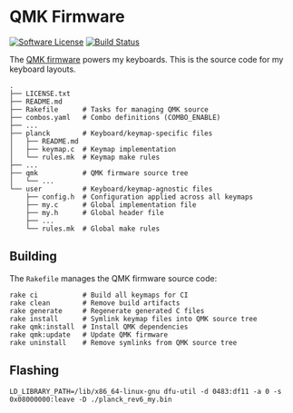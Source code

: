 # QMK Firmware

[![Software License](https://img.shields.io/github/license/noahfrederick/qmk-keymaps.svg?style=flat-square)](LICENSE.txt)
[![Build Status](https://img.shields.io/travis/noahfrederick/qmk-keymaps/master.svg?style=flat-square)](https://travis-ci.org/noahfrederick/qmk-keymaps)

The [QMK firmware][qmk] powers my keyboards.
This is the source code for my keyboard layouts.

    .
    ├── LICENSE.txt
    ├── README.md
    ├── Rakefile      # Tasks for managing QMK source
    ├── combos.yaml   # Combo definitions (COMBO_ENABLE)
    ├── ...
    ├── planck        # Keyboard/keymap-specific files
    │   ├── README.md
    │   ├── keymap.c  # Keymap implementation
    │   └── rules.mk  # Keymap make rules
    ├── ...
    ├── qmk           # QMK firmware source tree
    │   └── ...
    └── user          # Keyboard/keymap-agnostic files
        ├── config.h  # Configuration applied across all keymaps
        ├── my.c      # Global implementation file
        ├── my.h      # Global header file
        ├── ...
        └── rules.mk  # Global make rules

[qmk]: https://github.com/qmk/qmk_firmware

## Building

The `Rakefile` manages the QMK firmware source code:

    rake ci           # Build all keymaps for CI
    rake clean        # Remove build artifacts
    rake generate     # Regenerate generated C files
    rake install      # Symlink keymap files into QMK source tree
    rake qmk:install  # Install QMK dependencies
    rake qmk:update   # Update QMK firmware
    rake uninstall    # Remove symlinks from QMK source tree

## Flashing
    LD_LIBRARY_PATH=/lib/x86_64-linux-gnu dfu-util -d 0483:df11 -a 0 -s 0x08000000:leave -D ./planck_rev6_my.bin
